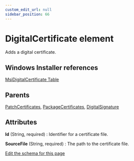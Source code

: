 ```yaml
---
custom_edit_url: null
sidebar_position: 66
---
```

# DigitalCertificate element
Adds a digital certificate.

## Windows Installer references
[MsiDigitalCertificate Table](https://docs.microsoft.com/en-us/windows/win32/msi/msidigitalcertificate-table)

## Parents
[PatchCertificates](patchcertificates.md), [PackageCertificates](packagecertificates.md), [DigitalSignature](digitalsignature.md)

## Attributes
**Id** (String, required)
  : Identifier for a certificate file.

**SourceFile** (String, required)
  : The path to the certificate file.


[Edit the schema for this page](https://github.com/wixtoolset/web/blob/master/src/xsd4/wix.xsd)